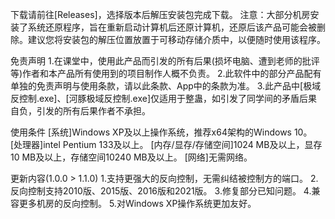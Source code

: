 下载请前往[Releases]，选择版本后解压安装包完成下载。
注意：大部分机房安装了系统还原程序，旨在重新启动计算机后还原计算机，还原后该产品可能会被删除。建议您将安装包的解压位置放置于可移动存储介质中，以便随时使用该程序。

免责声明 
1.在课堂中，使用此产品而引发的所有后果(损坏电脑、遭到老师的批评等)作者和本产品所有使用到的项目制作人概不负责。 
2.此软件中的部分产品配有单独的免责声明与使用条款，请以此条款、App中的条款为准。 
3.此产品中[极域反控制.exe]、[河豚极域反控制.exe]仅适用于整蛊，如引发了同学间的矛盾后果自负，引发的所有后果作者不承担。

使用条件 
[系统]Windows XP及以上操作系统，推荐x64架构的Windows 10。 
[处理器]intel Pentium 133及以上。 
[内存/显存/存储空间]1024 MB及以上，显存10 MB及以上，存储空间10240 MB及以上。 
[网络]无需网络。

更新内容(1.0.0 > 1.1.0) 
1.支持更强大的反向控制，无需纠结被控制方的端口。 
2.反向控制支持2010版、2015版、2016版和2021版。 
3.修复部分已知问题。 
4.兼容更多机房的反向控制。 
5.对Windows XP操作系统更加友好。
